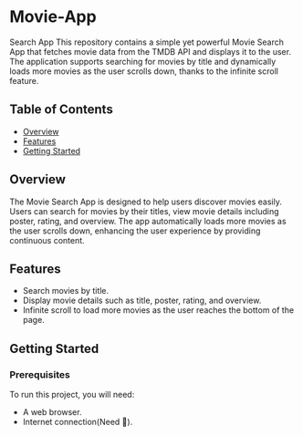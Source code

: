 # Movie-App
Search App This repository contains a simple yet powerful Movie Search App that fetches movie data from the TMDB API and displays it to the user.
The application supports searching for movies by title and dynamically loads more movies as the user scrolls down, thanks to the infinite scroll feature. 
## Table of Contents
- [Overview](#overview)
- [Features](#features)
- [Getting Started](#getting-started)
## Overview
The Movie Search App is designed to help users discover movies easily.
Users can search for movies by their titles, view movie details including poster, rating, and overview.
The app automatically loads more movies as the user scrolls down, enhancing the user experience by providing continuous content.
## Features
- Search movies by title.
- Display movie details such as title, poster, rating, and overview.
- Infinite scroll to load more movies as the user reaches the bottom of the page.
## Getting Started
### Prerequisites
To run this project, you will need:
- A web browser.
 - Internet connection(Need 🐘).

